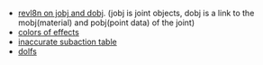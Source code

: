  - [revl8n on jobj and dobj][jobj-dobj]. 
    (jobj is joint objects, 
     dobj is a link to the 
        mobj(material) and 
        pobj(point data) of the joint)
 - [colors of effects][colors]
 - [inaccurate subaction table][ssbm-subactions]
 - [dolfs][ftdata]


[jobj-dobj]: http://smashboards.com/threads/melee-dat-format.292603/#post-11728194
[colors]: http://smashboards.com/threads/changing-color-effects-in-melee.313177/page-2#post-14490878
[ssbm-subactions]: http://opensa.dantarion.com/wiki/Subactions_(Melee)
[ftdata]: http://opensa.dantarion.com/wiki/Moveset_File_Format_(Melee)



